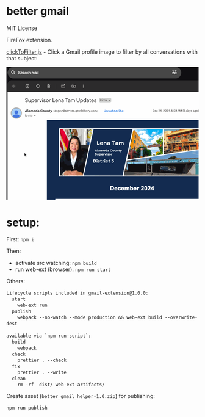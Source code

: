 # better gmail

MIT License

FireFox extension.

[clickToFilter.js](./src/clickToFilter.js) - Click a Gmail profile image to filter by all conversations with that subject:

![Click a Gmail profile image to filter by all conversations](./media/clickToFilter.gif)

# setup:

First: `npm i`

Then:

- activate src watching: `npm build`
- run web-ext (browser): `npm run start`

Others:

```
Lifecycle scripts included in gmail-extension@1.0.0:
  start
    web-ext run
  publish
    webpack --no-watch --mode production && web-ext build --overwrite-dest

available via `npm run-script`:
  build
    webpack
  check
    prettier . --check
  fix
    prettier . --write
  clean
    rm -rf  dist/ web-ext-artifacts/
```

Create asset (`better_gmail_helper-1.0.zip`) for publishing:

```
npm run publish
```

